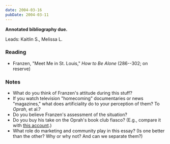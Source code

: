 ```yaml
---
date: 2004-03-16
pubDate: 2004-03-11
---
```


**Annotated bibliography due.**

Leads: Kaitlin S., Melissa L.

### Reading

* Franzen, "Meet Me in St. Louis," <cite>How to Be Alone</cite> (286--302; on reserve)

### Notes

* What do you think of Franzen's attitude during this stuff?
* If you watch television "homecoming" documentaries or news "magazines," what does artificiality do to your perception of them? To *Oprah*, et al.?
* Do you believe Franzen's assessment of the situation?
* Do you buy his take on the Oprah's book club fiasco? (E.g., compare it with [this account](https://slate.com/culture/2001/11/what-s-the-beef.html).)
* What role do marketing and community play in this essay? (Is one better than the other? Why or why not? And can we separate them?)
